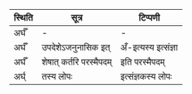 | स्थिति | सूत्र | टिप्पणी |
| ----- | ------- | ------ |
| अर्घँ | - | - |
| अर्घँ | उपदेशेऽजनुनासिक इत् | अँ-इत्यस्य इत्संज्ञा |
| अर्घँ | शेषात् कर्तरि परस्मैपदम् | इति परस्मैपदम् |
| अर्घ् | तस्य लोपः | इत्संज्ञकस्य लोपः |
